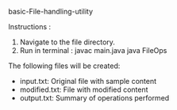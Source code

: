 basic-File-handling-utility

Instructions :
1. Navigate to the file directory.
2. Run in terminal : 
 javac main.java
 java FileOps

The following files will be created:
- input.txt: Original file with sample content
- modified.txt: File with modified content
- output.txt: Summary of operations performed
